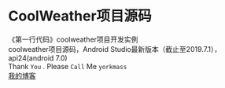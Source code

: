 CoolWeather项目源码
========
《第一行代码》coolweather项目开发实例<br/>
coolweather项目源码，Android Studio最新版本（截止至2019.7.1），api24(android 7.0)<br/>
Thank `You` . Please `Call` Me `yorkmass`
<br/>[我的博客](https://blog.csdn.net/qq_36949176 "yorkmass的个人博客")



